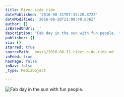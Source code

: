 ```yaml
---
title: River side ride
datePublished: '2016-08-31T07:35:20.872Z'
dateModified: '2016-08-20T21:09:40.836Z'
author: []
isBasedOnUrl: ''
description: 'Fab day in the sun with fun people. '
publisher: {}
via: {}
starred: true
sourcePath: _posts/2016-08-31-river-side-ride.md
inFeed: true
hasPage: false
inNav: false
_type: MediaObject

---
```

![Fab day in the sun with fun people. ](https://the-grid-user-content.s3-us-west-2.amazonaws.com/ac1ed4f3-ea54-46ed-9972-c32dc1a108bf.jpg)